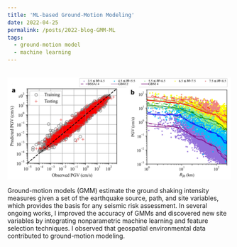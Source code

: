 ```yaml
---
title: 'ML-based Ground-Motion Modeling'
date: 2022-04-25
permalink: /posts/2022-blog-GMM-ML
tags:
  - ground-motion model
  - machine learning
---
```


<br/><img src='/images/GMM-ML.png'>

Ground-motion models (GMM) estimate the ground shaking intensity measures given a set of the earthquake source, path, and site variables, which provides the basis for any seismic risk assessment. In several ongoing works, I improved the accuracy of GMMs and discovered new site variables by integrating nonparametric machine learning and feature selection techniques. I observed that geospatial environmental data contributed to ground-motion modeling.


